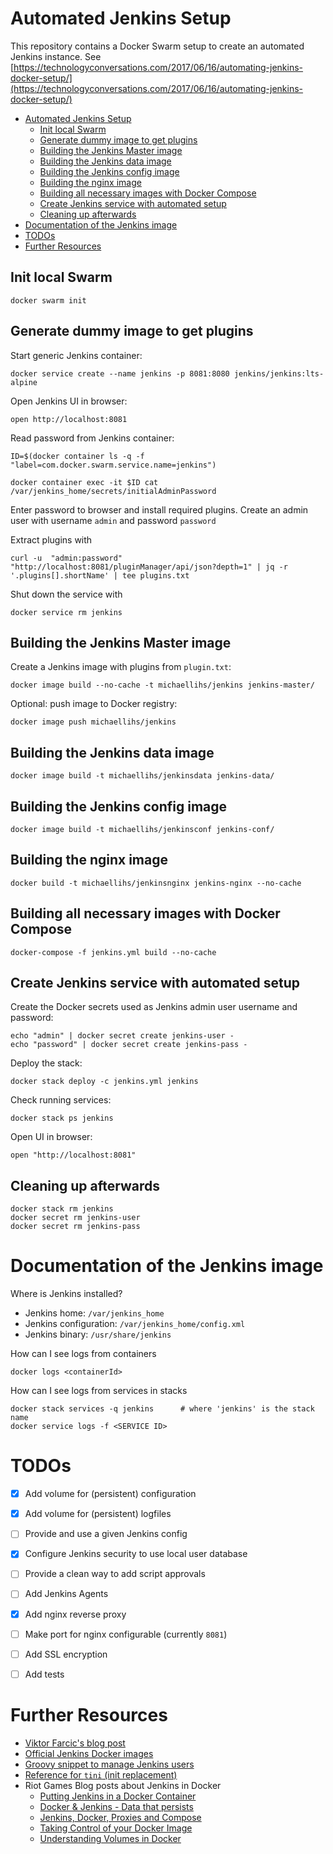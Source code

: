 Automated Jenkins Setup
=======================

This repository contains a Docker Swarm setup to create an automated
Jenkins instance. See [https://technologyconversations.com/2017/06/16/automating-jenkins-docker-setup/](https://technologyconversations.com/2017/06/16/automating-jenkins-docker-setup/)


[TOC levels=1-3]: # " "
- [Automated Jenkins Setup](#automated-jenkins-setup)
    - [Init local Swarm](#init-local-swarm)
    - [Generate dummy image to get plugins](#generate-dummy-image-to-get-plugins)
    - [Building the Jenkins Master image](#building-the-jenkins-master-image)
    - [Building the Jenkins data image](#building-the-jenkins-data-image)
    - [Building the Jenkins config image](#building-the-jenkins-config-image)
    - [Building the nginx image](#building-the-nginx-image)
    - [Building all necessary images with Docker Compose](#building-all-necessary-images-with-docker-compose)
    - [Create Jenkins service with automated setup](#create-jenkins-service-with-automated-setup)
    - [Cleaning up afterwards](#cleaning-up-afterwards)
- [Documentation of the Jenkins image](#documentation-of-the-jenkins-image)
- [TODOs](#todos)
- [Further Resources](#further-resources)


Init local Swarm
----------------

    docker swarm init


Generate dummy image to get plugins
-----------------------------------

Start generic Jenkins container:

    docker service create --name jenkins -p 8081:8080 jenkins/jenkins:lts-alpine

Open Jenkins UI in browser:
    
    open http://localhost:8081

Read password from Jenkins container:

    ID=$(docker container ls -q -f "label=com.docker.swarm.service.name=jenkins")
     
    docker container exec -it $ID cat /var/jenkins_home/secrets/initialAdminPassword
    
Enter password to browser and install required plugins. Create an admin user with username `admin` and password `password`

Extract plugins with

    curl -u  "admin:password" "http://localhost:8081/pluginManager/api/json?depth=1" | jq -r '.plugins[].shortName' | tee plugins.txt

Shut down the service with

    docker service rm jenkins


Building the Jenkins Master image
---------------------------------

Create a Jenkins image with plugins from `plugin.txt`:

    docker image build --no-cache -t michaellihs/jenkins jenkins-master/

Optional: push image to Docker registry:

    docker image push michaellihs/jenkins


Building the Jenkins data image
-------------------------------

    docker image build -t michaellihs/jenkinsdata jenkins-data/


Building the Jenkins config image
---------------------------------

    docker image build -t michaellihs/jenkinsconf jenkins-conf/


Building the nginx image
------------------------

    docker build -t michaellihs/jenkinsnginx jenkins-nginx --no-cache


Building all necessary images with Docker Compose
-------------------------------------------------

    docker-compose -f jenkins.yml build --no-cache


Create Jenkins service with automated setup
-------------------------------------------

Create the Docker secrets used as Jenkins admin user username and password:

    echo "admin" | docker secret create jenkins-user -
    echo "password" | docker secret create jenkins-pass -

Deploy the stack:

    docker stack deploy -c jenkins.yml jenkins

Check running services:

    docker stack ps jenkins

Open UI in browser:

    open "http://localhost:8081"


Cleaning up afterwards
----------------------

    docker stack rm jenkins
    docker secret rm jenkins-user
    docker secret rm jenkins-pass


Documentation of the Jenkins image
==================================

Where is Jenkins installed?

* Jenkins home: `/var/jenkins_home`
* Jenkins configuration: `/var/jenkins_home/config.xml`
* Jenkins binary: `/usr/share/jenkins`


How can I see logs from containers

    docker logs <containerId>

How can I see logs from services in stacks

    docker stack services -q jenkins      # where 'jenkins' is the stack name
    docker service logs -f <SERVICE ID>


TODOs
=====

- [x] Add volume for (persistent) configuration
- [x] Add volume for (persistent) logfiles
- [ ] Provide and use a given Jenkins config
- [x] Configure Jenkins security to use local user database
- [ ] Provide a clean way to add script approvals
- [ ] Add Jenkins Agents
- [x] Add nginx reverse proxy
- [ ] Make port for nginx configurable (currently `8081`)
- [ ] Add SSL encryption
- [ ] Add tests


Further Resources
=================

- [Viktor Farcic's blog post](https://technologyconversations.com/2017/06/16/automating-jenkins-docker-setup/)
- [Official Jenkins Docker images](https://github.com/jenkinsci/docker)
- [Groovy snippet to manage Jenkins users](https://gist.github.com/jnbnyc/c6213d3d12c8f848a385)
- [Reference for `tini` (init replacement)](https://github.com/krallin/tini)
- Riot Games Blog posts about Jenkins in Docker
  * [Putting Jenkins in a Docker Container](https://engineering.riotgames.com/news/putting-jenkins-docker-container)
  * [Docker & Jenkins - Data that persists](https://engineering.riotgames.com/news/docker-jenkins-data-persists)
  * [Jenkins, Docker, Proxies and Compose](https://engineering.riotgames.com/news/jenkins-docker-proxies-and-compose)
  * [Taking Control of your Docker Image](https://engineering.riotgames.com/news/taking-control-your-docker-image)
  * [Understanding Volumes in Docker](http://container-solutions.com/understanding-volumes-docker/)
